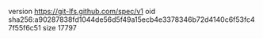 version https://git-lfs.github.com/spec/v1
oid sha256:a90287838fd1044de56d5f49a15ecb4e3378346b72d4140c6f53fc47f55f6c51
size 17797
